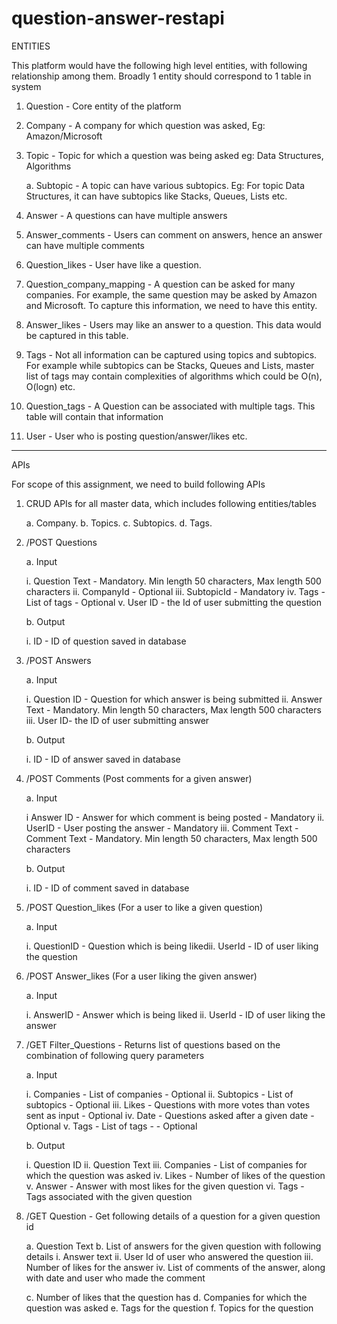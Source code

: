 # question-answer-restapi

ENTITIES

This platform would have the following high level entities, with following relationship among
them. Broadly 1 entity should correspond to 1 table in system

1. Question - Core entity of the platform

2. Company - A company for which question was asked, Eg: Amazon/Microsoft

3. Topic - Topic for which a question was being asked eg: Data Structures, Algorithms

   a. Subtopic - A topic can have various subtopics. Eg: For topic Data Structures, it can
have subtopics like Stacks, Queues, Lists etc.

4. Answer - A questions can have multiple answers

5. Answer_comments - Users can comment on answers, hence an answer can have multiple
comments

6. Question_likes - User have like a question.

7. Question_company_mapping - A question can be asked for many companies. For
example, the same question may be asked by Amazon and Microsoft. To capture this
information, we need to have this entity.

8. Answer_likes - Users may like an answer to a question. This data would be captured in
this table.

9. Tags - Not all information can be captured using topics and subtopics. For example while
subtopics can be Stacks, Queues and Lists, master list of tags may contain complexities of
algorithms which could be O(n), O(logn) etc.

10. Question_tags - A Question can be associated with multiple tags. This table will contain
that information

11. User - User who is posting question/answer/likes etc.

-------------------------------------------------------------------------------------------------

APIs

For scope of this assignment, we need to build following APIs

1. CRUD APIs for all master data, which includes following entities/tables

   a. Company.
   b. Topics.
   c. Subtopics.
   d. Tags.

2. /POST Questions

   a. Input
 
   i. Question Text - Mandatory. Min length 50 characters, Max length 500
characters
ii. CompanyId - Optional
iii. SubtopicId - Mandatory
iv. Tags - List of tags - Optional
v. User ID - the Id of user submitting the question

   b. Output
 
   i. ID - ID of question saved in database

3. /POST Answers

   a. Input
 
   i. Question ID - Question for which answer is being submitted
ii. Answer Text - Mandatory. Min length 50 characters, Max length 500
characters
iii. User ID- the ID of user submitting answer

   b. Output
 
   i. ID - ID of answer saved in database

4. /POST Comments (Post comments for a given answer)

   a. Input
 
   i Answer ID - Answer for which comment is being posted - Mandatory
ii. UserID - User posting the answer - Mandatory
iii. Comment Text - Comment Text - Mandatory. Min length 50 characters,
Max length 500 characters

   b. Output
 
   i. ID - ID of comment saved in database

5. /POST Question_likes (For a user to like a given question)

   a. Input

   i. QuestionID - Question which is being likedii. UserId - ID of user liking the question
 
6. /POST Answer_likes (For a user liking the given answer)
 
   a. Input

   i. AnswerID - Answer which is being liked
ii. UserId - ID of user liking the answer

7. /GET Filter_Questions - Returns list of questions based on the combination of following
query parameters

   a. Input

   i. Companies - List of companies - Optional
   ii. Subtopics - List of subtopics - Optional
   iii. Likes - Questions with more votes than votes sent as input - Optional
   iv. Date - Questions asked after a given date - Optional
   v. Tags - List of tags - - Optional

   b. Output

   i. Question ID
   ii. Question Text
   iii. Companies - List of companies for which the question was asked
   iv. Likes - Number of likes of the question
   v. Answer - Answer with most likes for the given question
   vi. Tags - Tags associated with the given question

8. /GET Question - Get following details of a question for a given question id

   a. Question Text
   b. List of answers for the given question with following details
   i. Answer text
   ii. User Id of user who answered the question
   iii. Number of likes for the answer
   iv. List of comments of the answer, along with date and user who made the
   comment

   c. Number of likes that the question has
   d. Companies for which the question was asked
   e. Tags for the question
   f. Topics for the question
